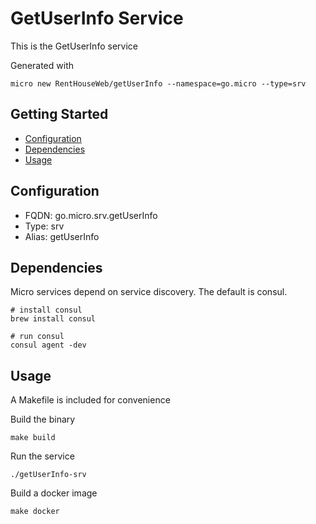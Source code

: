 # GetUserInfo Service

This is the GetUserInfo service

Generated with

```
micro new RentHouseWeb/getUserInfo --namespace=go.micro --type=srv
```

## Getting Started

- [Configuration](#configuration)
- [Dependencies](#dependencies)
- [Usage](#usage)

## Configuration

- FQDN: go.micro.srv.getUserInfo
- Type: srv
- Alias: getUserInfo

## Dependencies

Micro services depend on service discovery. The default is consul.

```
# install consul
brew install consul

# run consul
consul agent -dev
```

## Usage

A Makefile is included for convenience

Build the binary

```
make build
```

Run the service
```
./getUserInfo-srv
```

Build a docker image
```
make docker
```